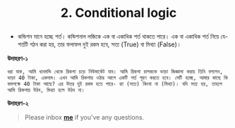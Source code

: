 <h1><p align="center">2. Conditional logic</p></h1>

* কন্ডিশন মানে হচ্ছে শর্ত। কন্ডিশনাল লজিকে এক বা একাধিক শর্ত থাকতে পারে।  এক বা একাধিক শর্ত নিয়ে যে-শর্তটি গঠন করা হয়, তার ফলাফল দুই রকম হবে, সত্য (True) বা মিথ্যা (False)। 

**উদাহরণ-১**

`ধরা‍‍‍‍ যাক, আমি ধানমন্ডি থেকে রিকশা চড়ে নিউমার্কেট যাব। আমি রিকশা চালককে ভাড়া জিজ্ঞাসা করায় তিনি বললেন, ভাড়া 40 টাকা, একদাম। এখন আমি রিকশায় ওঠার আগে একটি শর্ত পূরণ করতে হবে। সেটি হচ্ছে, আমার কাছে কি কমপক্ষে 40 টাকা আছে? এর উত্তর দুই রকম হতে পারে- হ্যা (সত্য) কিংবা না (মিথ্যা)। যদি সত্য হয়, তাহলে আমি রিকশায় উঠব, মিথ্যা হলে উঠব না।`

**উদাহরণ-২**


> Please inbox **[me](https://www.facebook.com/shoriot)** if you've any questions.